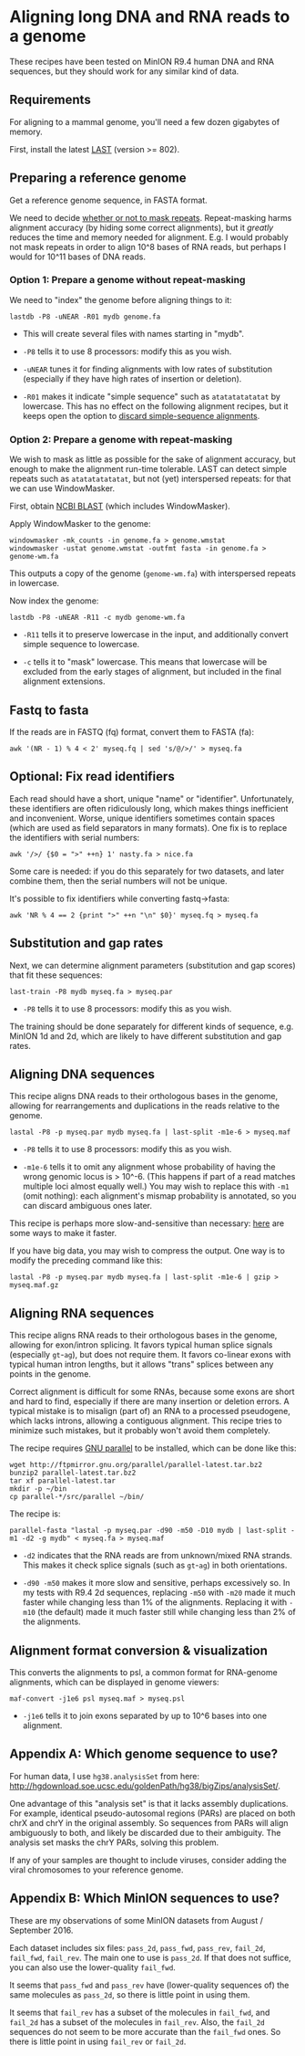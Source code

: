 # Aligning long DNA and RNA reads to a genome

These recipes have been tested on MinION R9.4 human DNA and RNA
sequences, but they should work for any similar kind of data.

## Requirements

For aligning to a mammal genome, you'll need a few dozen gigabytes of
memory.

First, install the latest [LAST](http://last.cbrc.jp/) (version >=
802).

## Preparing a reference genome

Get a reference genome sequence, in FASTA format.

We need to decide [whether or not to mask
repeats](http://last.cbrc.jp/doc/last-repeats.html).  Repeat-masking
harms alignment accuracy (by hiding some correct alignments), but it
*greatly* reduces the time and memory needed for alignment.  E.g. I
would probably not mask repeats in order to align 10^8 bases of RNA
reads, but perhaps I would for 10^11 bases of DNA reads.

### Option 1: Prepare a genome without repeat-masking

We need to "index" the genome before aligning things to it:

    lastdb -P8 -uNEAR -R01 mydb genome.fa

* This will create several files with names starting in "mydb".

* `-P8` tells it to use 8 processors: modify this as you wish.

* `-uNEAR` tunes it for finding alignments with low rates of
  substitution (especially if they have high rates of insertion or
  deletion).

* `-R01` makes it indicate "simple sequence" such as `atatatatatatat`
  by lowercase.  This has no effect on the following alignment
  recipes, but it keeps open the option to [discard simple-sequence
  alignments](http://last.cbrc.jp/doc/last-postmask.html).

### Option 2: Prepare a genome with repeat-masking

We wish to mask as little as possible for the sake of alignment
accuracy, but enough to make the alignment run-time tolerable.  LAST
can detect simple repeats such as `atatatatatatat`, but not (yet)
interspersed repeats: for that we can use WindowMasker.

First, obtain [NCBI
BLAST](ftp://ftp.ncbi.nlm.nih.gov/blast/executables/blast+/LATEST/)
(which includes WindowMasker).

Apply WindowMasker to the genome:

    windowmasker -mk_counts -in genome.fa > genome.wmstat
    windowmasker -ustat genome.wmstat -outfmt fasta -in genome.fa > genome-wm.fa

This outputs a copy of the genome (`genome-wm.fa`) with interspersed
repeats in lowercase.

Now index the genome:

    lastdb -P8 -uNEAR -R11 -c mydb genome-wm.fa

* `-R11` tells it to preserve lowercase in the input, and additionally
  convert simple sequence to lowercase.

* `-c` tells it to "mask" lowercase.  This means that lowercase will
  be excluded from the early stages of alignment, but included in the
  final alignment extensions.

## Fastq to fasta

If the reads are in FASTQ (fq) format, convert them to FASTA (fa):

    awk '(NR - 1) % 4 < 2' myseq.fq | sed 's/@/>/' > myseq.fa

## Optional: Fix read identifiers

Each read should have a short, unique "name" or "identifier".
Unfortunately, these identifiers are often ridiculously long, which
makes things inefficient and inconvenient.  Worse, unique identifiers
sometimes contain spaces (which are used as field separators in many
formats).  One fix is to replace the identifiers with serial numbers:

    awk '/>/ {$0 = ">" ++n} 1' nasty.fa > nice.fa

Some care is needed: if you do this separately for two datasets, and
later combine them, then the serial numbers will not be unique.

It's possible to fix identifiers while converting fastq->fasta:

    awk 'NR % 4 == 2 {print ">" ++n "\n" $0}' myseq.fq > myseq.fa

## Substitution and gap rates

Next, we can determine alignment parameters (substitution and gap
scores) that fit these sequences:

    last-train -P8 mydb myseq.fa > myseq.par

* `-P8` tells it to use 8 processors: modify this as you wish.

The training should be done separately for different kinds of
sequence, e.g. MinION 1d and 2d, which are likely to have different
substitution and gap rates.

## Aligning DNA sequences

This recipe aligns DNA reads to their orthologous bases in the genome,
allowing for rearrangements and duplications in the reads relative to
the genome.

    lastal -P8 -p myseq.par mydb myseq.fa | last-split -m1e-6 > myseq.maf

* `-P8` tells it to use 8 processors: modify this as you wish.

* `-m1e-6` tells it to omit any alignment whose probability of having
  the wrong genomic locus is > 10^-6.  (This happens if part of a read
  matches multiple loci almost equally well.)  You may wish to replace
  this with `-m1` (omit nothing): each alignment's mismap probability
  is annotated, so you can discard ambiguous ones later.

This recipe is perhaps more slow-and-sensitive than necessary:
[here](http://last.cbrc.jp/doc/last-tuning.html) are some ways to make
it faster.

If you have big data, you may wish to compress the output.  One way is
to modify the preceding command like this:

    lastal -P8 -p myseq.par mydb myseq.fa | last-split -m1e-6 | gzip > myseq.maf.gz

## Aligning RNA sequences

This recipe aligns RNA reads to their orthologous bases in the genome,
allowing for exon/intron splicing.  It favors typical human splice
signals (especially `gt`-`ag`), but does not require them.  It favors
co-linear exons with typical human intron lengths, but it allows
"trans" splices between any points in the genome.

Correct alignment is difficult for some RNAs, because some exons are
short and hard to find, especially if there are many insertion or
deletion errors.  A typical mistake is to misalign (part of) an RNA to
a processed pseudogene, which lacks introns, allowing a contiguous
alignment.  This recipe tries to minimize such mistakes, but it
probably won't avoid them completely.

The recipe requires [GNU
parallel](https://www.gnu.org/software/parallel/) to be installed,
which can be done like this:

    wget http://ftpmirror.gnu.org/parallel/parallel-latest.tar.bz2
    bunzip2 parallel-latest.tar.bz2
    tar xf parallel-latest.tar
    mkdir -p ~/bin
    cp parallel-*/src/parallel ~/bin/

The recipe is:

    parallel-fasta "lastal -p myseq.par -d90 -m50 -D10 mydb | last-split -m1 -d2 -g mydb" < myseq.fa > myseq.maf

* `-d2` indicates that the RNA reads are from unknown/mixed RNA
  strands.  This makes it check splice signals (such as `gt`-`ag`) in
  both orientations.

* `-d90 -m50` makes it more slow and sensitive, perhaps excessively
  so.  In my tests with R9.4 2d sequences, replacing `-m50` with
  `-m20` made it much faster while changing less than 1% of the
  alignments.  Replacing it with `-m10` (the default) made it much
  faster still while changing less than 2% of the alignments.

## Alignment format conversion & visualization

This converts the alignments to psl, a common format for RNA-genome
alignments, which can be displayed in genome viewers:

    maf-convert -j1e6 psl myseq.maf > myseq.psl

* `-j1e6` tells it to join exons separated by up to 10^6 bases into
  one alignment.

## Appendix A: Which genome sequence to use?

For human data, I use `hg38.analysisSet` from here:
<http://hgdownload.soe.ucsc.edu/goldenPath/hg38/bigZips/analysisSet/>.

One advantage of this "analysis set" is that it lacks assembly
duplications.  For example, identical pseudo-autosomal regions (PARs)
are placed on both chrX and chrY in the original assembly.  So
sequences from PARs will align ambiguously to both, and likely be
discarded due to their ambiguity.  The analysis set masks the chrY
PARs, solving this problem.

If any of your samples are thought to include viruses, consider adding
the viral chromosomes to your reference genome.

## Appendix B: Which MinION sequences to use?

These are my observations of some MinION datasets from August /
September 2016.

Each dataset includes six files: `pass_2d`, `pass_fwd`, `pass_rev`,
`fail_2d`, `fail_fwd`, `fail_rev`.  The main one to use is `pass_2d`.
If that does not suffice, you can also use the lower-quality
`fail_fwd`.

It seems that `pass_fwd` and `pass_rev` have (lower-quality sequences
of) the same molecules as `pass_2d`, so there is little point in using
them.

It seems that `fail_rev` has a subset of the molecules in `fail_fwd`,
and `fail_2d` has a subset of the molecules in `fail_rev`.  Also, the
`fail_2d` sequences do not seem to be more accurate than the
`fail_fwd` ones.  So there is little point in using `fail_rev` or
`fail_2d`.
